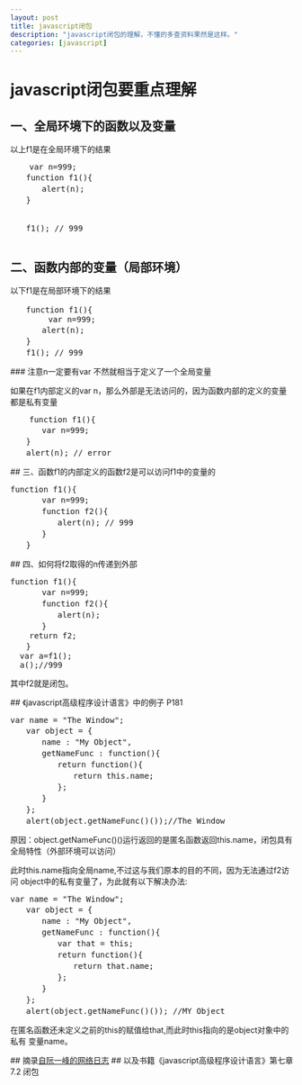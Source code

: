 ```yaml
---
layout: post
title: javascript闭包
description: "javascript闭包的理解，不懂的多查资料果然是这样。"
categories: [javascript]
---
```

# javascript闭包要重点理解
  ## 一、全局环境下的函数以及变量
  <p>以上f1是在全局环境下的结果</p>
<pre>
	var n=999;
　　function f1(){
　　　　alert(n);
　　}

　　f1(); // 999
</pre>

  ## 二、函数内部的变量（局部环境）
  <p>以下f1是在局部环境下的结果</p>
<pre>
　　function f1(){
		var n=999;
　　　　alert(n);
　　}
　　f1(); // 999
</pre>
  ### 注意n一定要有var 不然就相当于定义了一个全局变量
<p>如果在f1内部定义的var n，那么外部是无法访问的，因为函数内部的定义的变量都是私有变量</p>
<pre>
	function f1(){
　　　　var n=999;
　　}
　　alert(n); // error
</pre>
 ## 三、函数f1的内部定义的函数f2是可以访问f1中的变量的
<pre>function f1(){
　　　　var n=999;
　　　　function f2(){
　　　　　　alert(n); // 999
　　　　}
　　}
</pre>
 ## 四、如何将f2取得的n传递到外部
<pre>function f1(){
　　　　var n=999;
　　　　function f2(){
　　　　　　alert(n);
　　　　}
	return f2;
　　}
  var a=f1();
  a();//999</pre>
<p>其中f2就是闭包。</p>
 ## 《javascript高级程序设计语言》中的例子 P181
<pre>var name = "The Window";
　　var object = {
　　　　name : "My Object",
　　　　getNameFunc : function(){
　　　　　　return function(){
　　　　　　　　return this.name;
　　　　　　};
　　　　}
　　};
　　alert(object.getNameFunc()());//The Window</pre>
<p>原因：object.getNameFunc()()运行返回的是匿名函数返回this.name，闭包具有全局特性（外部环境可以访问）</p>
<p>此时this.name指向全局name,不过这与我们原本的目的不同，因为无法通过f2访问
object中的私有变量了，为此就有以下解决办法:</p>
<pre>var name = "The Window";
　　var object = {
　　　　name : "My Object",
　　　　getNameFunc : function(){
　　　　　　var that = this;
　　　　　　return function(){
　　　　　　　　return that.name;
　　　　　　};
　　　　}
　　};
　　alert(object.getNameFunc()()); //MY Object </pre>
<p>在匿名函数还未定义之前的this的赋值给that,而此时this指向的是object对象中的私有
变量name。</p>
  ## 摘录<a href="http://www.ruanyifeng.com/blog/2009/08/learning_javascript_closures.html">自阮一峰的网络日志</a>
  ## 以及书籍《javascript高级程序设计语言》第七章7.2 闭包